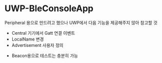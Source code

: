 # UWP-BleConsoleApp
 
Peripheral 용으로 만드려고 했으나 UWP에서 다음 기능을 제공해주지 않아 참고할 것

- Central 기기에서 Gatt 연결 이벤트 
- LocalName 변경
- Advertisement 사용자 정의

* Beacon용으로 테스트는 충분히 가능
